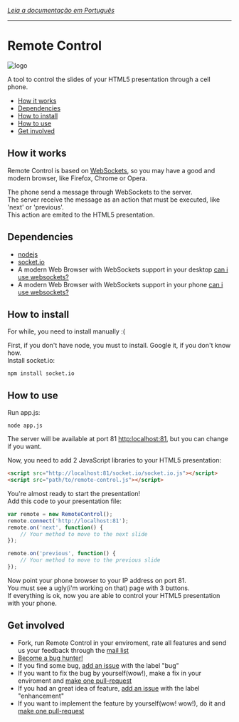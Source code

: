 *[Leia a documentação em Português](https://github.com/braziljs/remote-control/blob/master/README-pt.md)*

---

# Remote Control

![logo](http://braziljs.org/wp-content/uploads/2012/11/remote-control.jpg)

A tool to control the slides of your HTML5 presentation through a cell phone.

* [How it works](#how-it-works)
* [Dependencies](#dependencies)
* [How to install](#how-to-install)
* [How to use](#how-to-use)
* [Get involved](#get-involved)

## How it works
Remote Control is based on [WebSockets](https://developer.mozilla.org/en-US/docs/WebSockets), so you may have a good and modern browser, like Firefox, Chrome or Opera.  

The phone send a message through WebSockets to the server.   
The server receive the message as an action that must be executed, like 'next' or 'previous'.   
This action are emited to the HTML5 presentation.

## Dependencies
* [nodejs](http://nodejs.org)
* [socket.io](http://socket.io)
* A modern Web Browser with WebSockets support in your desktop [can i use websockets?](http://caniuse.com/#search=websockets)  
* A modern Web Browser with WebSockets support in your phone [can i use websockets?](http://caniuse.com/#search=websockets)

## How to install
For while, you need to install manually :(

First, if you don't have node, you must to install. Google it, if you don't know how.  
Install socket.io:
```cli
npm install socket.io
```

## How to use
Run app.js:
```cli
node app.js
```
The server will be available at port 81 [http:localhost:81](http:localhost:81), but you can change if you want.  

Now, you need to add 2 JavaScript libraries to your HTML5 presentation:
```html
<script src="http://localhost:81/socket.io/socket.io.js"></script>
<script src="path/to/remote-control.js"></script>
```

You're almost ready to start the presentation!  
Add this code to your presentation file:
```javascript
var remote = new RemoteControl();
remote.connect('http://localhost:81');
remote.on('next', function() {
	// Your method to move to the next slide
});

remote.on('previous', function() {
	// Your method to move to the previous slide
});
```
Now point your phone browser to your IP address on port 81.  
You must see a ugly(i'm working on that) page with 3 buttons.  
If everything is ok, now you are able to control your HTML5 presentation with your phone.

## Get involved
- Fork, run Remote Control in your enviroment, rate all features and send us your feedback through the [mail list](https://groups.google.com/forum/?fromgroups#!forum/braziljs-foundation)
- [Become a bug hunter!](https://github.com/braziljs/remote-control/issues?state=open)
- If you find some bug, [add an issue](https://github.com/braziljs/remote-control/issues/new) with the label "bug"
- If you want to fix the bug by yourself(wow!), make a fix in your enviroment and [make one pull-request](https://github.com/braziljs/remote-control/pulls)
- If you had an great idea of feature, [add an issue](https://github.com/braziljs/remote-control/issues/new) with the label "enhancement"
- If you want to implement the feature by yourself(wow! wow!), do it and [make one pull-request](https://github.com/braziljs/remote-control/pulls)
